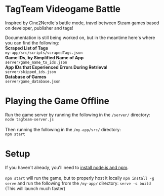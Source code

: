 # TagTeam Videogame Battle

Inspired by Cine2Nerdle's battle mode, travel between Steam games based on developer, publisher and tags!

Documentation is still being worked on, but in the meantime here's where you can find the following:
<br>
**Scraped List of Tags**
<br>
`my-app/src/scripts/scrapedTags.json`
<br>
**Game IDs, by Simplified Name of App**
<br>
`server/game_name_to_ids.json`
<br>
**App IDs that Experienced Errors During Retrieval**
<br>
`server/skipped_ids.json`
<br>
**Database of Games**
<br>
`server/game_database.json`
<br>

# Playing the Game Offline

Run the game server by running the following in the `/server/` directory:
<br>
`node tagteam-server.js`
<br><br>
Then running the following in the `/my-app/src/` directory:
<br>
`npm start`
<br>

# Setup

If you haven't already, you'll need to [install node.js and npm](https://docs.npmjs.com/downloading-and-installing-node-js-and-npm).
<br><br>
`npm start` will run the game, but to properly host it locally `npm install -g serve` and run the following from the `/my-app/` directory:
`serve -s build`
<br>
(This will launch much faster)
